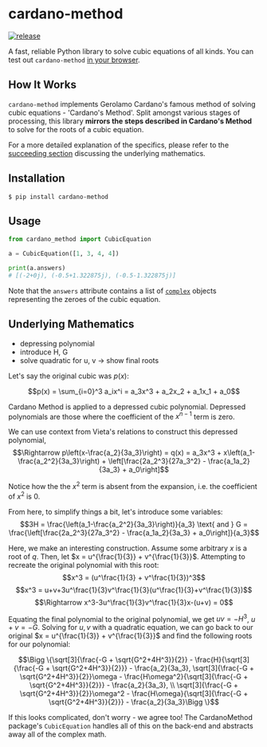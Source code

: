 
# cardano-method

[![release](https://img.shields.io/badge/dynamic/json.svg?label=release&url=https://pypi.org/pypi/cardano-method/json&query=%24.info.version&colorB=blue)](https://pypi.org/project/cardano-method/)

A fast, reliable Python library to solve cubic equations of all kinds. You can test out `cardano-method` [in your browser](https://replit.com/@Vndom/CardanoMethod-Playground#main.py).

## How It Works

`cardano-method` implements Gerolamo Cardano's famous method of solving cubic equations - 'Cardano's Method'. Split amongst various stages of processing, this library **mirrors the steps described in Cardano's Method** to solve for the roots of a cubic equation.

For a more detailed explanation of the specifics, please refer to the [succeeding section](#underlying-mathematics) discussing the underlying mathematics.

## Installation
```
$ pip install cardano-method
```

## Usage

```python
from cardano_method import CubicEquation

a = CubicEquation([1, 3, 4, 4])

print(a.answers)
# [(-2+0j), (-0.5+1.322875j), (-0.5-1.322875j)]
```

Note that the ``answers`` attribute contains a list of [`complex`](https://docs.python.org/3/library/cmath.html#module-cmath) objects representing the zeroes of the cubic equation.

## Underlying Mathematics

- depressing polynomial
- introduce H, G
- solve quadratic for u, v -> show final roots

Let's say the original cubic was $p(x)$:

$$p(x) = \sum_{i=0}^3 a_ix^i = a_3x^3 + a_2x_2 + a_1x_1 + a_0$$

Cardano Method is applied to a depressed cubic polynomial. Depressed polynomials are those where the coefficient of the $x^{n-1}$ term is zero.

We can use context from Vieta's relations to construct this depressed polynomial,
$$\Rightarrow p\left(x-\frac{a_2}{3a_3}\right) = q(x) = a_3x^3 + x\left(a_1-\frac{a_2^2}{3a_3}\right) + \left[\frac{2a_2^3}{27a_3^2} - \frac{a_1a_2}{3a_3} + a_0\right]$$

Notice how the the $x^2$ term is absent from the expansion, i.e. the coefficient of $x^2$ is 0.

From here, to simplify things a bit, let's introduce some variables:
$$3H = \frac{\left(a_1-\frac{a_2^2}{3a_3}\right)}{a_3} \text{ and } G = \frac{\left[\frac{2a_2^3}{27a_3^2} - \frac{a_1a_2}{3a_3} + a_0\right]}{a_3}$$

Here, we make an interesting construction. Assume some arbitrary $x$ is a root of $q$. Then, let $x = u^{\frac{1}{3}} + v^{\frac{1}{3}}$. Attempting to recreate the original polynomial with this root:
$$x^3 = (u^\frac{1}{3} + v^\frac{1}{3})^3$$
$$x^3 = u+v+3u^\frac{1}{3}v^\frac{1}{3}(u^\frac{1}{3}+v^\frac{1}{3})$$
$$\Rightarrow x^3-3u^\frac{1}{3}v^\frac{1}{3}x-(u+v) = 0$$

Equating the final polynomial to the original polynomial, we get $uv = -H^3$, $u+v = -G$. Solving for $u, v$ with a quadratic equation, we can go back to our original $x = u^{\frac{1}{3}} + v^{\frac{1}{3}}$ and find the following roots for our polynomial:

$$\Bigg \{\sqrt[3]{\frac{-G + \sqrt{G^2+4H^3}}{2}} - \frac{H}{\sqrt[3]{\frac{-G + \sqrt{G^2+4H^3}}{2}}} - \frac{a_2}{3a_3},  \sqrt[3]{\frac{-G + \sqrt{G^2+4H^3}}{2}}\omega - \frac{H\omega^2}{\sqrt[3]{\frac{-G + \sqrt{G^2+4H^3}}{2}}} - \frac{a_2}{3a_3}, \\ 
\sqrt[3]{\frac{-G + \sqrt{G^2+4H^3}}{2}}\omega^2 - \frac{H\omega}{\sqrt[3]{\frac{-G + \sqrt{G^2+4H^3}}{2}}} - \frac{a_2}{3a_3}\Bigg \}$$

If this looks complicated, don't worry - we agree too! The CardanoMethod package's ``CubicEquation`` handles all of this on the back-end and abstracts away all of the complex math.